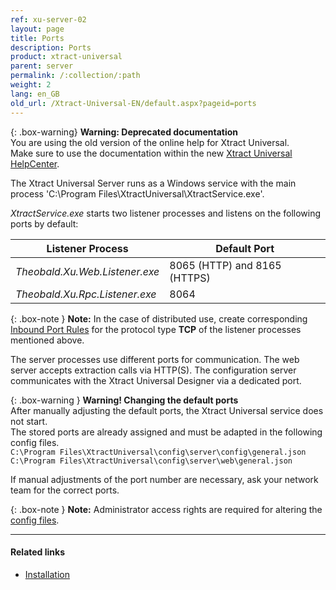 ```yaml
---
ref: xu-server-02
layout: page
title: Ports
description: Ports
product: xtract-universal
parent: server
permalink: /:collection/:path
weight: 2
lang: en_GB
old_url: /Xtract-Universal-EN/default.aspx?pageid=ports
---
```


{: .box-warning}
**Warning: Deprecated documentation** <br>
You are using the old version of the online help for Xtract Universal.<br>
Make sure to use the documentation within the new [Xtract Universal HelpCenter](https://helpcenter.theobald-software.com/xtract-universal/documentation/introduction/).

The Xtract Universal Server runs as a Windows service with the main process 'C:\Program Files\XtractUniversal\XtractService.exe'. 

*XtractService.exe* starts two listener processes and listens on the following ports by default:

Listener Process| Default Port
------------ | -------------
*Theobald.Xu.Web.Listener.exe* | 8065 (HTTP) and 8165 (HTTPS)
*Theobald.Xu.Rpc.Listener.exe* | 8064

{: .box-note }
**Note:** In the case of distributed use, create corresponding [Inbound Port Rules](https://docs.microsoft.com/en-us/windows/security/threat-protection/windows-firewall/create-an-inbound-port-rule) for the protocol type **TCP** of the listener processes mentioned above.

The server processes use different ports for communication. The web server accepts extraction calls via HTTP(S). 
The configuration server communicates with the Xtract Universal Designer via a dedicated port. <br>

{: .box-warning }
**Warning! Changing the default ports**<br>
After manually adjusting the default ports, the Xtract Universal service does not start.<br>
The stored ports are already assigned and must be adapted in the following config files.<br>
`C:\Program Files\XtractUniversal\config\server\config\general.json`<br>
`C:\Program Files\XtractUniversal\config\server\web\general.json`

If manual adjustments of the port number are necessary, ask your network team for the correct ports.

{: .box-note }
**Note:** Administrator access rights are required for altering the [config files](../introduction/installation-and-update#program-directory-files).

*****
#### Related links
 - [Installation](../introduction/installation-and-update)
